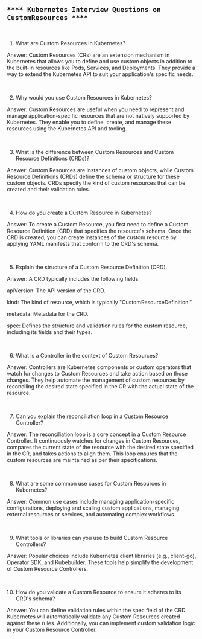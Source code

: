 ## `**** Kubernetes Interview Questions on CustomResources ****`
<br />

1. What are Custom Resources in Kubernetes?

Answer: Custom Resources (CRs) are an extension mechanism in Kubernetes that allows you to define and use custom objects in addition to the built-in resources like Pods, Services, and Deployments. They provide a way to extend the Kubernetes API to suit your application's specific needs.

<br />

2. Why would you use Custom Resources in Kubernetes?

Answer: Custom Resources are useful when you need to represent and manage application-specific resources that are not natively supported by Kubernetes. They enable you to define, create, and manage these resources using the Kubernetes API and tooling.

<br />

3. What is the difference between Custom Resources and Custom Resource Definitions (CRDs)?

Answer: Custom Resources are instances of custom objects, while Custom Resource Definitions (CRDs) define the schema or structure for these custom objects. CRDs specify the kind of custom resources that can be created and their validation rules.

<br />

4. How do you create a Custom Resource in Kubernetes?

Answer: To create a Custom Resource, you first need to define a Custom Resource Definition (CRD) that specifies the resource's schema. Once the CRD is created, you can create instances of the custom resource by applying YAML manifests that conform to the CRD's schema.

<br />

5. Explain the structure of a Custom Resource Definition (CRD).

Answer: A CRD typically includes the following fields:

apiVersion: The API version of the CRD.

kind: The kind of resource, which is typically "CustomResourceDefinition."

metadata: Metadata for the CRD.

spec: Defines the structure and validation rules for the custom resource, including its fields and their types.

<br />

6. What is a Controller in the context of Custom Resources?

Answer: Controllers are Kubernetes components or custom operators that watch for changes to Custom Resources and take action based on those changes. They help automate the management of custom resources by reconciling the desired state specified in the CR with the actual state of the resource.

<br />

7. Can you explain the reconciliation loop in a Custom Resource Controller?

Answer: The reconciliation loop is a core concept in a Custom Resource Controller. It continuously watches for changes in Custom Resources, compares the current state of the resource with the desired state specified in the CR, and takes actions to align them. This loop ensures that the custom resources are maintained as per their specifications.

<br />

8. What are some common use cases for Custom Resources in Kubernetes?

Answer: Common use cases include managing application-specific configurations, deploying and scaling custom applications, managing external resources or services, and automating complex workflows.

<br />

9. What tools or libraries can you use to build Custom Resource Controllers?

Answer: Popular choices include Kubernetes client libraries (e.g., client-go), Operator SDK, and Kubebuilder. These tools help simplify the development of Custom Resource Controllers.

<br />

10. How do you validate a Custom Resource to ensure it adheres to its CRD's schema?

Answer: You can define validation rules within the spec field of the CRD. Kubernetes will automatically validate any Custom Resources created against these rules. Additionally, you can implement custom validation logic in your Custom Resource Controller.
